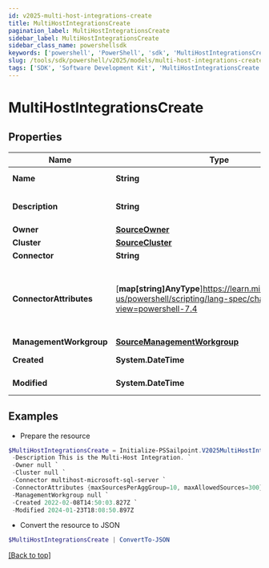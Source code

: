 ```yaml
---
id: v2025-multi-host-integrations-create
title: MultiHostIntegrationsCreate
pagination_label: MultiHostIntegrationsCreate
sidebar_label: MultiHostIntegrationsCreate
sidebar_class_name: powershellsdk
keywords: ['powershell', 'PowerShell', 'sdk', 'MultiHostIntegrationsCreate', 'V2025MultiHostIntegrationsCreate'] 
slug: /tools/sdk/powershell/v2025/models/multi-host-integrations-create
tags: ['SDK', 'Software Development Kit', 'MultiHostIntegrationsCreate', 'V2025MultiHostIntegrationsCreate']
---
```



# MultiHostIntegrationsCreate

## Properties

Name | Type | Description | Notes
------------ | ------------- | ------------- | -------------
**Name** | **String** | Multi-Host Integration's human-readable name. | [required]
**Description** | **String** | Multi-Host Integration's human-readable description. | [required]
**Owner** | [**SourceOwner**](source-owner) |  | [required]
**Cluster** | [**SourceCluster**](source-cluster) |  | [optional] 
**Connector** | **String** | Connector script name. | [required]
**ConnectorAttributes** | [**map[string]AnyType**]https://learn.microsoft.com/en-us/powershell/scripting/lang-spec/chapter-04?view=powershell-7.4 | Multi-Host Integration specific configuration. User can add any number of additional attributes. e.g. maxSourcesPerAggGroup, maxAllowedSources etc. | [optional] 
**ManagementWorkgroup** | [**SourceManagementWorkgroup**](source-management-workgroup) |  | [optional] 
**Created** | **System.DateTime** | Date-time when the source was created | [optional] 
**Modified** | **System.DateTime** | Date-time when the source was last modified. | [optional] 

## Examples

- Prepare the resource
```powershell
$MultiHostIntegrationsCreate = Initialize-PSSailpoint.V2025MultiHostIntegrationsCreate  -Name My Multi-Host Integration `
 -Description This is the Multi-Host Integration. `
 -Owner null `
 -Cluster null `
 -Connector multihost-microsoft-sql-server `
 -ConnectorAttributes {maxSourcesPerAggGroup=10, maxAllowedSources=300} `
 -ManagementWorkgroup null `
 -Created 2022-02-08T14:50:03.827Z `
 -Modified 2024-01-23T18:08:50.897Z
```

- Convert the resource to JSON
```powershell
$MultiHostIntegrationsCreate | ConvertTo-JSON
```


[[Back to top]](#) 

